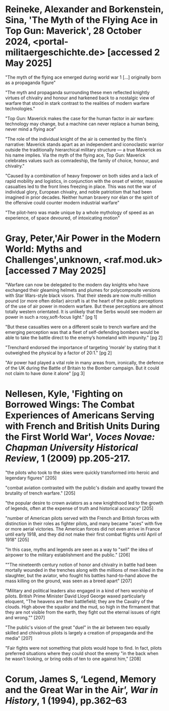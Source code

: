 
# Reineke, Alexander and Borkenstein, Sina, 'The Myth of the Flying Ace in Top Gun: Maverick', 28 October 2024, <portal-militaergeschichte.de> [accessed 2 May 2025]

"The myth of the flying ace emerged during world war 1 [...] originally born as a propaganda figure"


"The myth and propaganda surrounding these men reflected knightly virtues of chivalry and honour and harkened back to a nostalgic view of warfare that stood in stark contrast to the realities of modern warfare technologies."


"Top Gun: Maverick makes the case for the human factor in air warfare: technology may change, but a machine can never replace a human being, never mind a flying ace"


"The role of the individual knight of the air is cemented by the film's narrative: Maverick stands apart as an independent and iconoclastic warrior outside the traditionally hierarchical military structure — a true Maverick as his name implies. Via the myth of the flying ace, Top Gun: Maverick celebrates values such as comradeship, the family of choice, honour, and chivalry."


"Caused by a combination of heavy firepower on both sides and a lack of rapid mobility and logistics, in conjunction with the onset of winter, massive casualties led to the front lines freezing in place. This was not the war of individual glory, European chivalry, and noble patriotism that had been imagined in prior decades. Neither human bravery nor élan or the spirit of the offensive could counter modern industrial warfare"


"The pilot-hero was made unique by a whole mythology of speed as an experience, of space devoured, of intoxicating motion"


# Gray, Peter,'Air Power in the Modern World: Myths and Challenges',unknown, <raf.mod.uk> [accessed 7 May 2025]

"Warfare can now be delegated to the modern day knights who have exchanged their gleaming helmets and plumes for polycomposite versions with Star Wars-style black visors. That their steeds are now multi-million pound (or more often dollar) aircraft is at the heart of the public perceptions of the use of air power in modern warfare. But these perceptions are almost totally western orientated. It is unlikely that the Serbs would see modern air power in such a rosy,soft-focus light." [pg 1]


"But these casualties were on a different scale to trench warfare and the emerging perception was that a fleet of self-defending bombers would be able to take the battle direct to the enemy’s homeland with impunity." [pg 2]


"Trenchard endorsed the importance of targeting ‘morale’ by stating that it outweighed the physical by a factor of 20:1." [pg 2]

 
"Air power had played a vital role in many areas from,
ironically, the defence of the UK during the Battle of
Britain to the Bomber campaign. But it could not claim
to have done it alone" [pg 3]



# Nellesen, Kyle, 'Fighting on Borrowed Wings: The Combat Experiences of Americans Serving with French and British Units During the First World War', *Voces Novae: Chapman University Historical Review*, 1 (2009) pp.205-217. 


"the pilots who took to the skies were quickly transformed into heroic and legendary
figures" [205]


"combat aviation contrasted with the public's disdain and apathy toward the brutality of trench warfare." [205]


"the popular desire to crown aviators as a new knighthood led to the growth of legends, often at the expense of truth and historical accuracy" [205]


"number of American pilots served with the French and British forces with distinction in their roles as fighter pilots, and many became "aces" with five or more aerial victories. The American forces did not even arrive in France until early 1918, and they did not make their first combat flights until April of 1918" [205]


"In this case, myths and legends are seen as a way to "sell" the idea of airpower to the military establishment and the public." [206]

""The nineteenth century notion of honor and chivalry in battle had been mortally wounded in the trenches along with the millions of men killed in the slaughter, but the aviator, who fought his battles hand-to-hand above the mass killing on the ground, was seen as a breed apart" [207]



"Military and political leaders also engaged in a kind of hero worship of pilots. British Prime Minister David Lloyd George waxed particularly eloquent, "The heavens are their battlefield; they are the Cavalry of the clouds. High above the squalor and the mud, so high in the firmament that they are not visible from the earth, they fight out the eternal issues of right and wrong.""  [207]




"The public's vision of the great "duel" in the air between two equally skilled and chivalrous pilots is largely a creation of propaganda and the media" [207]


"Fair fights were not something that pilots would hope to find. In fact, pilots preferred situations where they could shoot the enemy "in the back when he wasn't looking, or bring odds of ten to one against him," [208]




# Corum, James S, ‘Legend, Memory and the Great War in the Air’, _War in History_, 1 (1994), pp.362–63


